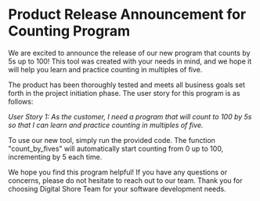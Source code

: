 # Product Release Announcement for Counting Program

We are excited to announce the release of our new program that counts by 5s up to 100! This tool was created with your needs in mind, and we hope it will help you learn and practice counting in multiples of five.

The product has been thoroughly tested and meets all business goals set forth in the project initiation phase. The user story for this program is as follows:

*User Story 1: As the customer, I need a program that will count to 100 by 5s so that I can learn and practice counting in multiples of five.*

To use our new tool, simply run the provided code. The function "count\_by\_fives" will automatically start counting from 0 up to 100, incrementing by 5 each time.

We hope you find this program helpful! If you have any questions or concerns, please do not hesitate to reach out to our team. Thank you for choosing Digital Shore Team for your software development needs.